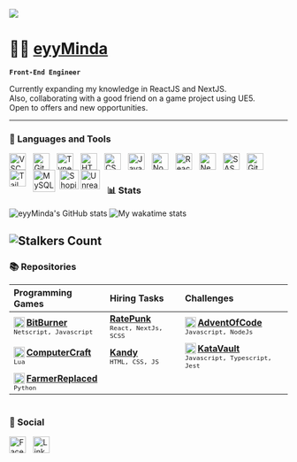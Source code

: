 ![](https://i.giphy.com/media/26tnahvHbOf16adJS/giphy.webp)

# 🐱‍👤 [eyyMinda](https://eyyminda.vercel.app/)
  
**`Front-End Engineer`**

Currently expanding my knowledge in ReactJS and NextJS.</br>
Also, collaborating with a good friend on a game project using UE5.</br>
Open to offers and new opportunities.
 
---

### 🧰 Languages and Tools

<a href="https://code.visualstudio.com/" target="_blank" rel="noreferrer"><img align="left" alt="VSCode" width="30px" style="padding-right:10px;" src="https://cdn.jsdelivr.net/gh/devicons/devicon/icons/vscode/vscode-original.svg" /></a>

<a href="https://git-scm.com/" target="_blank" rel="noreferrer"><img align="left" alt="Git" width="30px" style="padding-right:10px;" src="https://cdn.jsdelivr.net/gh/devicons/devicon/icons/git/git-original.svg" /></a>

<a href="https://www.typescriptlang.org/" target="_blank" rel="noreferrer"><img align="left" alt="TypeScript" width="30px" style="padding-right:10px;" src="https://cdn.jsdelivr.net/gh/devicons/devicon/icons/typescript/typescript-plain.svg" /></a>

<a href="https://www.w3.org/html/" target="_blank" rel="noreferrer"><img align="left" alt="HTML" width="30px" style="padding-right:10px;" src="https://cdn.jsdelivr.net/gh/devicons/devicon/icons/html5/html5-plain.svg" /></a>

<a href="https://www.w3.org/css/" target="_blank" rel="noreferrer"><img align="left" alt="CSS" width="30px" style="padding-right:10px;" src="https://cdn.jsdelivr.net/gh/devicons/devicon/icons/css3/css3-plain.svg" /></a>

<a href="https://developer.mozilla.org/en-US/docs/Web/JavaScript" target="_blank" rel="noreferrer"><img align="left" alt="JavaScript" width="30px" style="padding-right:10px;" src="https://cdn.jsdelivr.net/gh/devicons/devicon/icons/javascript/javascript-plain.svg" /></a>

<a href="https://nodejs.org/en/" target="_blank" rel="noreferrer"><img align="left" alt="NodeJS" width="30px" style="padding-right:10px;" src="https://cdn.jsdelivr.net/gh/devicons/devicon/icons/nodejs/nodejs-original.svg" /></a>

<a href="https://reactjs.org/" target="_blank" rel="noreferrer"><img align="left" alt="React" width="30px" style="padding-right:10px;" src="https://cdn.jsdelivr.net/gh/devicons/devicon/icons/react/react-original.svg" /></a>

<a href="https://nextjs.org/" target="_blank" rel="noreferrer"><img align="left" alt="NextJS" width="30px" style="padding-right:10px;" src="https://cdn.jsdelivr.net/gh/devicons/devicon/icons/nextjs/nextjs-original.svg" /></a>

<a href="https://sass-lang.com/" target="_blank" rel="noreferrer"><img align="left" alt="SASS" width="30px" style="padding-right:10px;" src="https://cdn.jsdelivr.net/gh/devicons/devicon/icons/sass/sass-original.svg" /></a>

<a href="https://github.com/" target="_blank" rel="noreferrer"><img align="left" alt="GitHub" width="30px" style="padding-right:10px;" src="https://cdn.jsdelivr.net/gh/devicons/devicon/icons/github/github-original.svg" /></a>

<a href="https://tailwindcss.com/" target="_blank" rel="noreferrer"><img align="left" alt="TailWindCSS" width="30px" style="padding-right:10px;" src="https://cdn.jsdelivr.net/gh/devicons/devicon/icons/tailwindcss/tailwindcss-plain.svg" /></a>

<a href="https://www.mysql.com/" target="_blank" rel="noreferrer"><img align="left" alt="MySQL" width="40px" style="padding-right:5px;" src="https://cdn.jsdelivr.net/gh/devicons/devicon/icons/mysql/mysql-original-wordmark.svg" /></a>

<a href="https://shopify.github.io/liquid/" target="_blank" rel="noreferrer"><img align="left" alt="Shopify" width="35px" src="https://img.icons8.com/color/48/null/shopify.png" /></a>

<a href="https://www.unrealengine.com/en-US/unreal-engine-5" target="_blank" rel="noreferrer"><img align="left" alt="UnrealEngine" width="35px" style="padding-right:10px;" src="https://cdn.iconscout.com/icon/free/png-256/free-unreal-engine-2749375-2284765.png?f=webp" /></a>
</br>

#

### 📊 Stats

![eyyMinda's GitHub stats](https://tinyone-readme-stats.vercel.app/api?username=eyyMinda&show_icons=true&hide_title=true&theme=ocean_dark&count_private=true&border_color=b0a0cc)
![My wakatime stats](https://github-readme-stats.vercel.app/api/wakatime?username=eyyminda&range=all_time&hide_title=false&layout=compact&langs_count=20&theme=ocean_dark&border_color=b0a0cc)

![Stalkers Count](https://komarev.com/ghpvc/?username=eyyMinda&color=blueviolet&style=for-the-badge&label=Stalkers+Count)
---

### 📚 Repositories



| Programming Games | Hiring Tasks | Challenges |
| :--- | :--- | :--- |
| <a href="https://github.com/eyyMinda/BitBurner"><img align="left" alt="BitBurner" width="20px" src="https://imgur.com/NQ4rFoa.png" />**BitBurner**</a><br/><sub>`Netscript, Javascript`</sub> | <a href="https://github.com/eyyMinda/ratepunk-task-fe">**RatePunk**</a><br/><sub>`React, NextJs, SCSS`</sub> | <a href="https://github.com/eyyMinda/AdventOfCode"><img align="left" alt="AdventOfCode" width="20px" src="https://imgur.com/ngYjHxt.png" />**AdventOfCode**</a><br/><sub>`Javascript, NodeJs`</sub>  |
| <a href="https://github.com/eyyMinda/ComputerCraftSolo"><img align="left" alt="ComputerCraft" width="20px" src="https://i.imgur.com/vV8aNRx.png" />**ComputerCraft**</a><br/><sub>`Lua`</sub> | <a href="https://github.com/eyyMinda/kandy-task-fe">**Kandy**</a><br/><sub>`HTML, CSS, JS`</sub> | <a href="https://github.com/eyyMinda/KataVault"><img align="left" alt="KataVault" width="20px" src="https://docs.codewars.com/logo.svg" />**KataVault**</a><br/><sub>`Javascript, Typescript, Jest`</sub> |
| <a href="https://github.com/eyyMinda/FarmerReplaced"><img align="left" alt="FarmerReplaced" width="20px" src="https://imgur.com/41up72N.png" />**FarmerReplaced**</a><br/><sub>`Python`</sub> |  |  |

#
### 🤙 Social

[<a href="https://www.facebook.com/RE.Mindau"><img align="left" alt="Facebook" width="30px" style="padding-right:10px;" src="https://cdn.jsdelivr.net/gh/devicons/devicon/icons/facebook/facebook-original.svg" /></a>](a 'FaceBook')
[<a href="https://www.linkedin.com/in/eyyminda/"><img align="left" alt="LinkedIn" width="30px" style="padding-right:10px;" src="https://cdn.jsdelivr.net/gh/devicons/devicon/icons/linkedin/linkedin-original.svg" /></a>](a 'LinkedIn')

